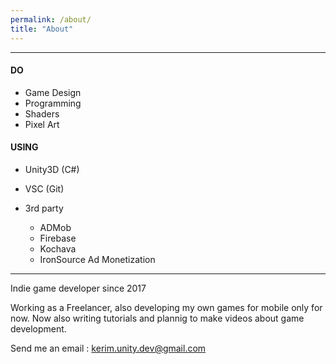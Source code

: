 ```yaml
---
permalink: /about/
title: "About"
---
```

___
#### DO

* Game Design
* Programming
* Shaders
* Pixel Art

#### USING

* Unity3D (C#)
* VSC (Git)
* 3rd party

    - ADMob
    - Firebase
    - Kochava
    - IronSource Ad Monetization


___

Indie game developer since 2017

Working as a Freelancer, also developing my own games for mobile only for now.
Now also writing tutorials and plannig to make videos about game development.

Send me an email : kerim.unity.dev@gmail.com